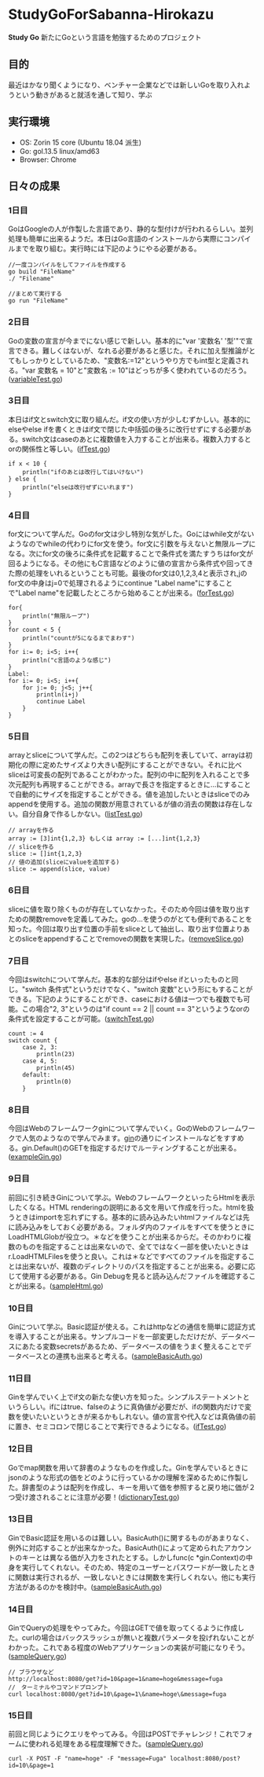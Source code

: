 <!-- ![] (http) -->

# StudyGoForSabanna-Hirokazu
<b>Study Go</b>
新たにGoという言語を勉強するためのプロジェクト

## 目的
最近はかなり聞くようになり、ベンチャー企業などでは新しいGoを取り入れようという動きがあると就活を通して知り、学ぶ

## 実行環境
- OS: Zorin 15 core (Ubuntu 18.04 派生)
- Go: gol.13.5 linux/amd63
- Browser: Chrome

## 日々の成果

### 1日目
GoはGoogleの人が作製した言語であり、静的な型付けが行われるらしい。並列処理も簡単に出来るようだ。本日はGo言語のインストールから実際にコンパイルまでを取り組む。実行時には下記のようにやる必要がある。

```
//一度コンパイルをしてファイルを作成する
go build "FileName"
./ "Filename"

//まとめて実行する
go run "FileName"
```

### 2日目
Goの変数の宣言が今までにない感じで新しい。基本的に"var '変数名' '型'"で宣言できる。難しくはないが、なれる必要があると感じた。それに加え型推論がとてもしっかりとしているため、"変数名:=12"というやり方でもint型と定義される。"var 変数名 = 10"と"変数名 := 10"はどっちが多く使われているのだろう。([variableTest.go](https://github.com/Sabanna-Hirokazu/StudyGoForSabanna-Hirokazu/blob/master/variableTest.go))

### 3日目
本日はif文とswitch文に取り組んだ。if文の使い方が少しむずかしい。基本的にelseやelse ifを書くときはif文で閉じた中括弧の後ろに改行せずにする必要がある。switch文はcaseのあとに複数値を入力することが出来る。複数入力するとorの関係性と等しい。([ifTest.go](https://github.com/Sabanna-Hirokazu/StudyGoForSabanna-Hirokazu/blob/master/ifTest.go))

```
if x < 10 {
    println("ifのあとは改行してはいけない")
} else {
    println("elseは改行ぜずにいれます")
}
```

### 4日目
for文について学んだ。Goのfor文は少し特別な気がした。Goにはwhile文がないようなのでwhileの代わりにfor文を使う。for文に引数を与えないと無限ループになる。次にfor文の後ろに条件式を記載することで条件式を満たすうちはfor文が回るようになる。その他にもC言語などのように値の宣言から条件式や回ってきた際の処理をいれるということも可能。最後のfor文は0,1,2,3,4と表示され,jのfor文の中身はj=0で処理されるようにcontinue "Label name"にすることで"Label name"を記載したところから始めることが出来る。([forTest.go](https://github.com/Sabanna-Hirokazu/StudyGoForSabanna-Hirokazu/blob/master/forTest.go))

```
for{
    println("無限ループ")
}
for count < 5 {
    println("countが5になるまでまわす")
}
for i:= 0; i<5; i++{
    println("c言語のような感じ")
}
Label:
for i:= 0; i<5; i++{
    for j:= 0; j<5; j++{
        println(i+j)
        continue Label
    }
}
```

### 5日目
arrayとsliceについて学んだ。この2つはどちらも配列を表していて、arrayは初期化の際に定めたサイズより大きい配列にすることができない。それに比べsliceは可変長の配列であることがわかった。配列の中に配列を入れることで多次元配列も再現することができる。arrayで長さを指定するときに...にすることで自動的にサイズを指定することができる。値を追加したいときはsliceでのみappendを使用する。追加の関数が用意されているが値の消去の関数は存在しない。自分自身で作るしかない。([listTest.go](https://github.com/Sabanna-Hirokazu/StudyGoForSabanna-Hirokazu/blob/master/listTest.go))

```
// arrayを作る
array := [3]int{1,2,3} もしくは array := [...]int{1,2,3}
// sliceを作る
slice := []int{1,2,3}
// 値の追加(sliceにvalueを追加する)
slice := append(slice, value)
```

### 6日目
sliceに値を取り除くものが存在していなかった。そのため今回は値を取り出すための関数removeを定義してみた。goの...を使うのがとても便利であることを知った。今回は取り出す位置の手前をsliceとして抽出し、取り出す位置よりあとのsliceをappendすることでremoveの関数を実現した。([removeSlice.go](https://github.com/Sabanna-Hirokazu/StudyGoForSabanna-Hirokazu/blob/master/removeSlice.go))

### 7日目
今回はswitchについて学んだ。基本的な部分はifやelse ifといったものと同じ。"switch 条件式"というだけでなく、"switch 変数"という形にもすることができる。下記のようにすることができ、caseにおける値は一つでも複数でも可能。この場合"2, 3"というのは"if count == 2 || count == 3"というようなorの条件式を設定することが可能。([switchTest.go](https://github.com/Sabanna-Hirokazu/StudyGoForSabanna-Hirokazu/blob/master/switchTest.go))

```
count := 4
switch count {
    case 2, 3:
        println(23)
    case 4, 5:
        println(45)
    default:
        println(0)
    }
```

### 8日目
今回はWebのフレームワークginについて学んでいく。GoのWebのフレームワークで人気のようなので学んでみます。[gin](https://github.com/gin-gonic/gin)の通りにインストールなどをすすめる。gin.Default()のGETを指定するだけでルーティングすることが出来る。([exampleGin.go](https://github.com/Sabanna-Hirokazu/StudyGoForSabanna-Hirokazu/blob/master/SampleGin/exampleGin.go))

### 9日目
前回に引き続きGinについて学ぶ。WebのフレームワークといったらHtmlを表示したくなる。HTML renderingの説明にある文を用いて作成を行った。htmlを扱うときはimportを忘れずにする。基本的に読み込みたいhtmlファイルなどは先に読み込みをしておく必要がある。フォルダ内のファイルをすべてを使うときにLoadHTMLGlobが役立つ。＊などを使うことが出来るからだ。そのかわりに複数のものを指定することは出来ないので、全てではなく一部を使いたいときはr.LoadHTMLFilesを使うと良い。これは＊などですべてのファイルを指定することは出来ないが、複数のディレクトリのパスを指定することが出来る。必要に応じて使用する必要がある。Gin Debugを見ると読み込んだファイルを確認することが出来る。([sampleHtml.go](https://github.com/Sabanna-Hirokazu/StudyGoForSabanna-Hirokazu/blob/master/SampleGin/sampleHtml.go))


### 10日目
Ginについて学ぶ。Basic認証が使える。これはhttpなどの通信を簡単に認証方式を導入することが出来る。サンプルコードを一部変更しただけだが、データベースにあたる変数secretsがあるため、データベースの値をうまく整えることでデータベースとの連携も出来ると考える。([sampleBasicAuth.go](https://github.com/Sabanna-Hirokazu/StudyGoForSabanna-Hirokazu/blob/master/SampleGin/sampleBasicAuth.go))


### 11日目
Ginを学んでいく上でif文の新たな使い方を知った。シンプルステートメントというらしい。ifにはtrue、falseのように真偽値が必要だが、ifの関数内だけで変数を使いたいというときが来るかもしれない。値の宣言や代入などは真偽値の前に置き、セミコロンで閉じることで実行できるようになる。([ifTest.go](https://github.com/Sabanna-Hirokazu/StudyGoForSabanna-Hirokazu/blob/master/ifTest.go))


### 12日目
Goでmap関数を用いて辞書のようなものを作成した。Ginを学んでいるときにjsonのような形式の価をどのように行っているかの理解を深めるために作製した。辞書型のようは配列を作成し、キーを用いて価を参照すると戻り地に価が２つ受け渡されることに注意が必要！([dictionaryTest.go](https://github.com/Sabanna-Hirokazu/StudyGoForSabanna-Hirokazu/blob/master/dictionaryTest.go))


### 13日目
GinでBasic認証を用いるのは難しい。BasicAuth()に関するものがあまりなく、例外に対応することが出来なかった。BasicAuth()によって定められたアカウントのキーとは異なる価が入力をされたとする。しかしfunc(c *gin.Context)の中身を実行してくれない。そのため、特定のユーザーとパスワードが一致したときに関数は実行されるが、一致しないときには関数を実行しくれない。他にも実行方法があるのかを検討中。([sampleBasicAuth.go](https://github.com/Sabanna-Hirokazu/StudyGoForSabanna-Hirokazu/blob/master/SampleGin/sampleBasicAuth.go))

### 14日目
GinでQueryの処理をやってみた。今回はGETで値を取ってくるように作成した。curlの場合はバックスラッシュが無いと複数パラメータを投げれないことがわかった。これである程度のWebアプリケーションの実装が可能になりそう。([sampleQuery.go](https://github.com/Sabanna-Hirokazu/StudyGoForSabanna-Hirokazu/blob/master/SampleGin/sampleQuery.go))

```
// ブラウザなど
http://localhost:8080/get?id=10&page=1&name=hoge&message=fuga
//　ターミナルやコマンドプロンプト
curl localhost:8080/get?id=10\&page=1\&name=hoge\&message=fuga
```


### 15日目
前回と同じようにクエリをやってみる。今回はPOSTでチャレンジ！これでフォームに使われる処理をある程度理解できた。([sampleQuery.go](https://github.com/Sabanna-Hirokazu/StudyGoForSabanna-Hirokazu/blob/master/SampleGin/sampleQuery.go))

```
curl -X POST -F "name=hoge" -F "message=Fuga" localhost:8080/post?id=10\&page=1
```